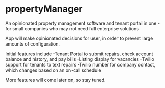 # propertyManager
An opinionated property management software and tenant portal in one - for small companies who may not need full enterprise solutions

App will make opinionated decisions for user, in order to prevent large amounts of configuration.

Initial features include
-Tenant Portal to submit repairs, check account balance and history, and pay bills
-Listing display for vacancies
-Twilio support for tenants to text repairs
-Twilio number for company contact, which changes based on an on-call schedule

More features will come later on, so stay tuned.
